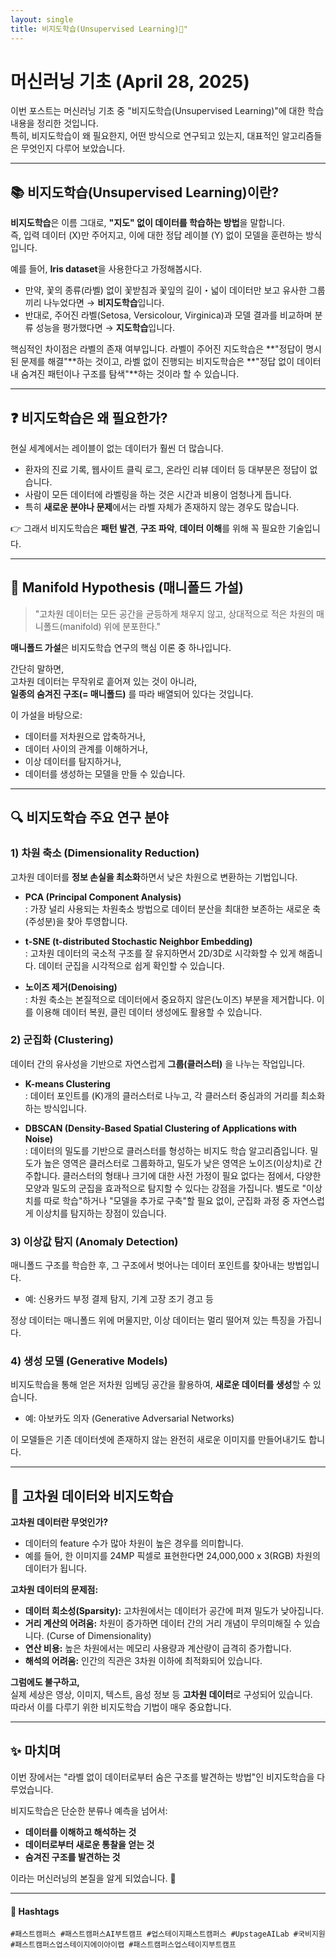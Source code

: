 ```yaml
---
layout: single
title: 비지도학습(Unsupervised Learning)🌱"
---
```


# 머신러닝 기초 (April 28, 2025)

이번 포스트는 머신러닝 기초 중 "비지도학습(Unsupervised Learning)"에 대한 학습 내용을 정리한 것입니다.  
특히, 비지도학습이 왜 필요한지, 어떤 방식으로 연구되고 있는지, 대표적인 알고리즘들은 무엇인지 다루어 보았습니다.

---

## 📚 비지도학습(Unsupervised Learning)이란?

**비지도학습**은 이름 그대로, **"지도" 없이 데이터를 학습하는 방법**을 말합니다.  
즉, 입력 데이터 \(X\)만 주어지고, 이에 대한 정답 레이블 \(Y\) 없이 모델을 훈련하는 방식입니다.

예를 들어, **Iris dataset**을 사용한다고 가정해봅시다.

- 만약, 꽃의 종류(라벨) 없이 꽃받침과 꽃잎의 길이・넓이 데이터만 보고 유사한 그룹끼리 나누었다면 → **비지도학습**입니다.
- 반대로, 주어진 라벨(Setosa, Versicolour, Virginica)과 모델 결과를 비교하며 분류 성능을 평가했다면 → **지도학습**입니다.

핵심적인 차이점은 라벨의 존재 여부입니다. 라벨이 주어진 지도학습은 **"정답이 명시된 문제를 해결"**하는 것이고, 라벨 없이 진행되는 비지도학습은 **"정답 없이 데이터 내 숨겨진 패턴이나 구조를 탐색"**하는 것이라 할 수 있습니다.

---

## ❓ 비지도학습은 왜 필요한가?

현실 세계에서는 레이블이 없는 데이터가 훨씬 더 많습니다.

- 환자의 진료 기록, 웹사이트 클릭 로그, 온라인 리뷰 데이터 등 대부분은 정답이 없습니다.
- 사람이 모든 데이터에 라벨링을 하는 것은 시간과 비용이 엄청나게 듭니다.
- 특히 **새로운 분야나 문제**에서는 라벨 자체가 존재하지 않는 경우도 많습니다.

👉 그래서 비지도학습은 **패턴 발견**, **구조 파악**, **데이터 이해**를 위해 꼭 필요한 기술입니다.

---

## 🌌 Manifold Hypothesis (매니폴드 가설)

> "고차원 데이터는 모든 공간을 균등하게 채우지 않고, 상대적으로 적은 차원의 매니폴드(manifold) 위에 분포한다."

**매니폴드 가설**은 비지도학습 연구의 핵심 이론 중 하나입니다.

간단히 말하면,  
고차원 데이터는 무작위로 흩어져 있는 것이 아니라,  
**일종의 숨겨진 구조(= 매니폴드)** 를 따라 배열되어 있다는 것입니다.

이 가설을 바탕으로:

- 데이터를 저차원으로 압축하거나,
- 데이터 사이의 관계를 이해하거나,
- 이상 데이터를 탐지하거나,
- 데이터를 생성하는 모델을 만들 수 있습니다.

---

## 🔍 비지도학습 주요 연구 분야

### 1) 차원 축소 (Dimensionality Reduction)

고차원 데이터를 **정보 손실을 최소화**하면서 낮은 차원으로 변환하는 기법입니다.

- **PCA (Principal Component Analysis)**  
  : 가장 널리 사용되는 차원축소 방법으로 데이터 분산을 최대한 보존하는 새로운 축(주성분)을 찾아 투영합니다.

- **t-SNE (t-distributed Stochastic Neighbor Embedding)**  
  : 고차원 데이터의 국소적 구조를 잘 유지하면서 2D/3D로 시각화할 수 있게 해줍니다. 데이터 군집을 시각적으로 쉽게 확인할 수 있습니다.

- **노이즈 제거(Denoising)**  
  : 차원 축소는 본질적으로 데이터에서 중요하지 않은(노이즈) 부분을 제거합니다. 이를 이용해 데이터 복원, 클린 데이터 생성에도 활용할 수 있습니다.

### 2) 군집화 (Clustering)

데이터 간의 유사성을 기반으로 자연스럽게 **그룹(클러스터)** 을 나누는 작업입니다.

- **K-means Clustering**  
  : 데이터 포인트를 \(K\)개의 클러스터로 나누고, 각 클러스터 중심과의 거리를 최소화하는 방식입니다.
  
- **DBSCAN (Density-Based Spatial Clustering of Applications with Noise)**  
  : 데이터의 밀도를 기반으로 클러스터를 형성하는 비지도 학습 알고리즘입니다. 밀도가 높은 영역은 클러스터로 그룹화하고, 밀도가 낮은 영역은 노이즈(이상치)로 간주합니다. 클러스터의 형태나 크기에 대한 사전 가정이 필요 없다는 점에서, 다양한 모양과 밀도의 군집을 효과적으로 탐지할 수 있다는 강점을 가집니다. 별도로 "이상치를 따로 학습"하거나 "모델을 추가로 구축"할 필요 없이, 군집화 과정 중 자연스럽게 이상치를 탐지하는 장점이 있습니다.

### 3) 이상값 탐지 (Anomaly Detection)

매니폴드 구조를 학습한 후, 그 구조에서 벗어나는 데이터 포인트를 찾아내는 방법입니다.

- 예: 신용카드 부정 결제 탐지, 기계 고장 조기 경고 등

정상 데이터는 매니폴드 위에 머물지만, 이상 데이터는 멀리 떨어져 있는 특징을 가집니다.

### 4) 생성 모델 (Generative Models)

비지도학습을 통해 얻은 저차원 임베딩 공간을 활용하여, **새로운 데이터를 생성**할 수 있습니다.

- 예: 아보카도 의자 (Generative Adversarial Networks)
  
이 모델들은 기존 데이터셋에 존재하지 않는 완전히 새로운 이미지를 만들어내기도 합니다.

---

## 🧩 고차원 데이터와 비지도학습

**고차원 데이터란 무엇인가?**

- 데이터의 feature 수가 많아 차원이 높은 경우를 의미합니다.
- 예를 들어, 한 이미지를 24MP 픽셀로 표현한다면 24,000,000 x 3(RGB) 차원의 데이터가 됩니다.

**고차원 데이터의 문제점:**

- **데이터 희소성(Sparsity):** 고차원에서는 데이터가 공간에 퍼져 밀도가 낮아집니다.
- **거리 계산의 어려움:** 차원이 증가하면 데이터 간의 거리 개념이 무의미해질 수 있습니다. (Curse of Dimensionality)
- **연산 비용:** 높은 차원에서는 메모리 사용량과 계산량이 급격히 증가합니다.
- **해석의 어려움:** 인간의 직관은 3차원 이하에 최적화되어 있습니다.

**그럼에도 불구하고,**  
실제 세상은 영상, 이미지, 텍스트, 음성 정보 등 **고차원 데이터**로 구성되어 있습니다.  
따라서 이를 다루기 위한 비지도학습 기법이 매우 중요합니다.

---

## ✨ 마치며

이번 장에서는 "라벨 없이 데이터로부터 숨은 구조를 발견하는 방법"인 비지도학습을 다루었습니다.

비지도학습은 단순한 분류나 예측을 넘어서:

- **데이터를 이해하고 해석하는 것**
- **데이터로부터 새로운 통찰을 얻는 것**
- **숨겨진 구조를 발견하는 것**

이라는 머신러닝의 본질을 알게 되었습니다. 🚀

---

#### 🔖 Hashtags  
`#패스트캠퍼스 #패스트캠퍼스AI부트캠프 #업스테이지패스트캠퍼스 #UpstageAILab #국비지원 #패스트캠퍼스업스테이지에이아이랩 #패스트캠퍼스업스테이지부트캠프`
